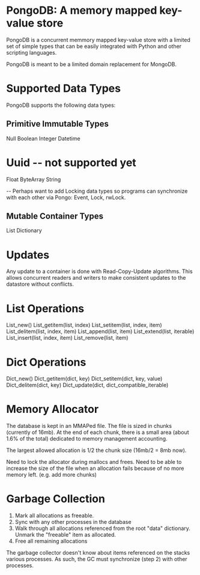 PongoDB: A memory mapped key-value store
========================================

PongoDB is a concurrent memmory mapped key-value store with a limited
set of simple types that can be easily integrated with Python and other
scripting languages.

PongoDB is meant to be a limited domain replacement for MongoDB.

Supported Data Types
====================

PongoDB supports the following data types:

Primitive Immutable Types
-------------------------
Null
Boolean
Integer
Datetime
# Uuid -- not supported yet
Float
ByteArray
String

-- Perhaps want to add Locking data types so programs can synchronize
   with each other via Pongo: Event, Lock, rwLock.

Mutable Container Types
-----------------------
List
Dictionary

Updates
=======

Any update to a container is done with Read-Copy-Update algorithms.
This allows concurrent readers and writers to make consistent updates
to the datastore without conflicts.

List Operations
===============

List_new()
List_getitem(list, index)
List_setitem(list, index, item)
List_delitem(list, index, item)
List_append(list, item)
List_extend(list, iterable)
List_insert(list, index, item)
List_remove(list, item)

Dict Operations
===============
Dict_new()
Dict_getitem(dict, key)
Dict_setitem(dict, key, value)
Dict_delitem(dict, key)
Dict_update(dict, dict_compatible_iterable)

Memory Allocator
================
The database is kept in an MMAPed file.  The file is sized in
chunks (currently of 16mb).  At the end of each chunk, there is
a small area (about 1.6% of the total) dedicated to memory
management accounting.

The largest allowed allocation is 1/2 the chunk size (16mb/2 = 8mb now).

Need to lock the allocator during mallocs and frees.  Need to
be able to increase the size of the file when an allocation
fails because of no more memory left. (e.g. add more chunks)

Garbage Collection
==================
  1.  Mark all allocations as freeable.
  2.  Sync with any other processes in the database
  3.  Walk through all allocations referenced from the
      root "data" dictionary.  Unmark the "freeable" item
      as allocated.
  4.  Free all remaining allocations

The garbage collector doesn't know about items referenced on the
stacks various processes.  As such, the GC must synchronize (step 2)
with other processes.

